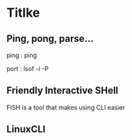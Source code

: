 # Titlke

## Ping, pong, parse...

ping : ping

port : lsof -i -P

## Friendly Interactive SHell

FISH is a tool that makes using CLI easier

## LinuxCLI


